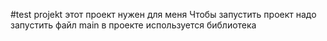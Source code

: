 #test projekt
этот проект нужен для меня
Чтобы запустить проект надо запустить файл main
в проекте используется библиотека
